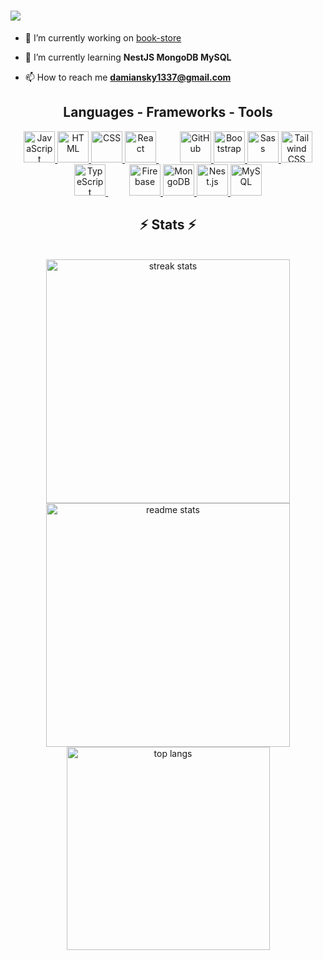
<h1 align="left">
    <img src="https://readme-typing-svg.herokuapp.com/?font=Righteous&size=15&center=true&vCenter=true&width=500&height=18&duration=4000&lines=Hello+World!+👋;+I'm+Damian+;++A+passionate+frontend+developer+from+Poland!;&color=17c654" />
</h1>


- 🔭 I’m currently working on [book-store](https://github.com/DendiLBN/bookStore)

- 🌱 I’m currently learning **NestJS MongoDB MySQL**

- 📫 How to reach me **damiansky1337@gmail.com**

<p align="left">
</p>

<h2 align="center">Languages - Frameworks - Tools</h2>
<div align="center">
 <!-- JavaScript -->
    <a href="https://developer.mozilla.org/en-US/docs/Web/JavaScript" target="_blank">
        <img src="https://skillicons.dev/icons?i=javascript" alt="JavaScript" width="50" />
    </a>
    <!-- HTML -->
    <a href="https://developer.mozilla.org/en-US/docs/Web/HTML" target="_blank">
        <img src="https://skillicons.dev/icons?i=html" alt="HTML" width="50" />
    </a>
    <!-- CSS -->
    <a href="https://developer.mozilla.org/en-US/docs/Web/CSS" target="_blank">
        <img src="https://skillicons.dev/icons?i=css" alt="CSS" width="50" />
    </a>
    <!-- React -->
    <a href="https://reactjs.org/" target="_blank">
        <img src="https://skillicons.dev/icons?i=react" alt="React" width="50" />
    </a>
 <!-- Empty space -->
    <div style="display:inline-block; width:30;"></div>
    <!-- GitHub -->
    <a href="https://github.com/" target="_blank">
        <img src="https://skillicons.dev/icons?i=github" alt="GitHub" width="50" />
    </a>
    <!-- Bootstrap -->
    <a href="https://getbootstrap.com/" target="_blank">
        <img src="https://skillicons.dev/icons?i=bootstrap" alt="Bootstrap" width="50" />
    </a>
    <!-- Sass -->
    <a href="https://sass-lang.com/" target="_blank">
        <img src="https://skillicons.dev/icons?i=sass" alt="Sass" width="50" />
    </a>
    <!-- Tailwind -->
    <a href="https://tailwindcss.com/" target="_blank">
        <img src="https://skillicons.dev/icons?i=tailwind" alt="Tailwind CSS" width="50" />
    </a>
    <!-- TypeScript -->
    <a href="https://www.typescriptlang.org/" target="_blank">
        <img src="https://skillicons.dev/icons?i=typescript" alt="TypeScript" width="50" />
    </a>
  <!-- Ant Design -->
<!--   <a href="https://ant.design/" target="_blank" style="margin-right: 15px;">
        <img src="" alt="Ant Design" width="50" />
    </a> -->
 <!-- Empty space -->
    <div style="display:inline-block; width:30;"></div>
    <!-- Firebase -->
    <a href="https://firebase.google.com/" target="_blank">
        <img src="https://skillicons.dev/icons?i=firebase" alt="Firebase" width="50" />
    </a>
    <!-- MongoDB -->
    <a href="https://www.mongodb.com/" target="_blank">
        <img src="https://skillicons.dev/icons?i=mongodb" alt="MongoDB" width="50" />
    </a>
    <!-- Nestjs -->
    <a href="https://nestjs.com/" target="_blank">
        <img src="https://skillicons.dev/icons?i=nestjs" alt="Nest.js" width="50" />
    </a>
    <!-- MySQL -->
    <a href="https://www.mysql.com/" target="_blank">
        <img src="https://skillicons.dev/icons?i=mysql" alt="MySQL" width="50" />
    </a>
</div>


<h2 align="center">⚡ Stats ⚡</h2>
<br>
<div align="center">
  <!-- Streak Stats -->
  <img width=390 src="https://github-readme-streak-stats-salesp07.vercel.app/?user=DendiLBN&count_private=true&theme=react&border_radius=10" alt="streak stats"/>
  
  <!-- GitHub Stats -->
  <img width=390 src="https://github-readme-stats-salesp07.vercel.app/api?username=DendiLBN&count_private=true&show_icons=true&theme=react&rank_icon=github&border_radius=10" alt="readme stats" />
  
  <br/>
  
  <!-- Top Languages -->
  <img width=325 align="center" src="https://github-readme-stats-salesp07.vercel.app/api/top-langs/?username=DendiLBN&langs_count=8&layout=compact&theme=react&border_radius=10&exclude_repo=github-readme-stats" alt="top langs" />
</div>
